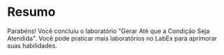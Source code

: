 # Resumo

Parabéns! Você concluiu o laboratório "Gerar Até que a Condição Seja Atendida". Você pode praticar mais laboratórios no LabEx para aprimorar suas habilidades.
